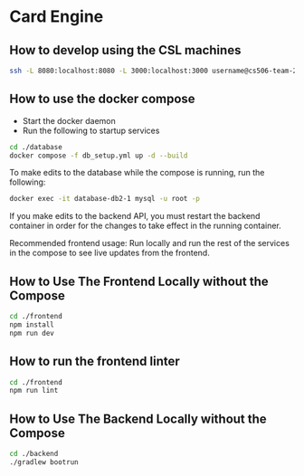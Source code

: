 # Card Engine

## How to develop using the CSL machines

```bash
ssh -L 8080:localhost:8080 -L 3000:localhost:3000 username@cs506-team-25.cs.wisc.edu
```

## How to use the docker compose

* Start the docker daemon
* Run the following to startup services

```bash
cd ./database
docker compose -f db_setup.yml up -d --build
```

To make edits to the database while the compose is running, run the following:

```bash
docker exec -it database-db2-1 mysql -u root -p
```

If you make edits to the backend API, you must restart the backend container in order for the changes to take effect in the running container.

Recommended frontend usage: Run locally and run the rest of the services in the compose to see live updates from the frontend.

## How to Use The Frontend Locally without the Compose

```bash
cd ./frontend
npm install
npm run dev
```

## How to run the frontend linter

```bash
cd ./frontend
npm run lint
```

## How to Use The Backend Locally without the Compose

```bash
cd ./backend
./gradlew bootrun
```

